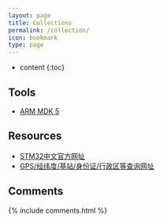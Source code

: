 ```yaml
---
layout: page
title: Collections
permalink: /collection/
icon: bookmark
type: page
---
```


* content
{:toc}

## Tools
* [ARM MDK 5](http://www2.keil.com/mdk5/)

## Resources
* [STM32中文官方网址](http://www.stmcu.com.cn/)
* [GPS/经纬度/基站/身份证/行政区等查询网址](http://www.gpsspg.com/)

## Comments

{% include comments.html %}

